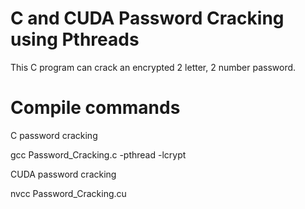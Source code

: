 # C and CUDA Password Cracking using Pthreads
This C program can crack an encrypted 2 letter, 2 number password.

# Compile commands

C password cracking

gcc Password_Cracking.c -pthread -lcrypt


CUDA password cracking

nvcc Password_Cracking.cu
